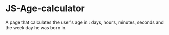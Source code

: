 # JS-Age-calculator
A page that calculates the user's age in : days, hours, minutes, seconds and the week day he was born in. 
